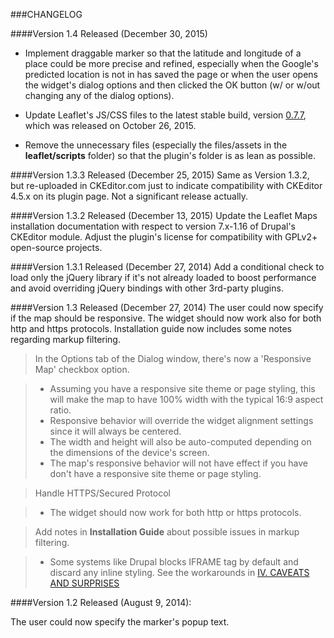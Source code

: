 ###CHANGELOG

####Version 1.4 Released (December 30, 2015)

 - Implement draggable marker so that the latitude and longitude of a  place could be
   more precise and refined, especially when the Google's predicted location is not in
   has saved the page or when the user opens the widget's dialog options and then
   clicked the OK button (w/ or w/out changing any of the dialog options).

 - Update Leaflet's JS/CSS files to the latest stable build, version [0.7.7](http://leafletjs.com/download.html),
   which was released on October 26, 2015.

 - Remove the unnecessary files (especially the files/assets in the **leaflet/scripts** folder)
    so that the plugin's folder is as lean as possible.

####Version 1.3.3 Released (December 25, 2015)
Same as Version 1.3.2, but re-uploaded in CKEditor.com just to indicate compatibility with CKEditor 4.5.x on its plugin page. Not a significant release actually.

####Version 1.3.2 Released (December 13, 2015)
Update the Leaflet Maps installation documentation with respect to version 7.x-1.16 of Drupal's CKEditor module. Adjust the plugin's license for compatibility with GPLv2+ open-source projects.

####Version 1.3.1 Released (December 27, 2014)
Add a conditional check to load only the jQuery library if it's not already loaded to boost performance and avoid overriding jQuery bindings with other 3rd-party plugins.

####Version 1.3 Released (December 27, 2014)
The user could now specify if the map should be responsive. The widget should now work also for both http and https protocols. Installation guide now includes some notes regarding markup filtering.
> In the Options tab of the Dialog window, there's now a 'Responsive Map' checkbox option.

> - Assuming you have a responsive site theme or page styling, this will make the map to have 100% width with the typical 16:9 aspect ratio.
> - Responsive behavior will override the widget alignment settings since it will always be centered.
> - The width and height will also be auto-computed depending on the dimensions of the device's screen.
> - The map's responsive behavior will not have effect if you have don't have a responsive site theme or page styling.

> Handle HTTPS/Secured Protocol

> - The widget should now work for both http or https protocols.

> Add notes in **Installation Guide** about possible issues in markup filtering.

> - Some systems like Drupal blocks IFRAME tag by default and discard any inline styling. See the workarounds in [IV. CAVEATS AND SURPRISES](https://github.com/ranelpadon/ckeditor-leaflet/blob/master/Installation%20Guide.txt/)

####Version 1.2 Released (August 9, 2014):

The user could now specify the marker's popup text.
